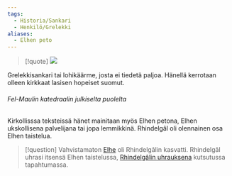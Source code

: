 ```yaml
---
tags:
  - Historia/Sankari
  - Henkilö/Grelekki
aliases:
  - Elhen peto
---
```

>[!quote]
>![](Ralfonin%20kirjaston%20arvoitukset.md#^f5b509)

Grelekkisankari tai lohikäärme, josta ei tiedetä paljoa. Hänellä kerrotaan olleen kirkkaat lasisen hopeiset suomut. 

###### Fel-Maulin katedraalin julkiselta puolelta

Kirkollisssa teksteissä hänet mainitaan myös Elhen petona, Elhen ukskollisena palvelijana tai jopa lemmikkinä.
Rhindelgâl oli olennainen osa Elhen taistelua.

>[!question] Vahvistamaton 
>[Elhe](Elhe.md) oli Rhindelgâlin kasvatti. Rhindelgâl uhrasi itsensä Elhen taistelussa, [Rhindelgâlin uhrauksena](Rhindelgâlin%20uhraus.md) kutsutussa tapahtumassa.

